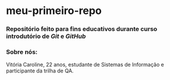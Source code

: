 # meu-primeiro-repo

### Repositório feito para fins educativos durante curso introdutório de *Git* e *GitHub*

### Sobre nós:

Vitória Caroline, 22 anos, estudante de Sistemas de Informação e participante da trilha de QA.